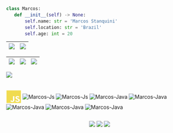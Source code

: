  ```python
class Marcos:
    def __init__(self) -> None:
        self.name: str = 'Marcos Stanquini'
        self.location: str = 'Brazil'
        self.age: int = 20
```

<div>

  | ![](http://github-profile-summary-cards.vercel.app/api/cards/profile-details?username=MarcosStanquini&theme=github_dark) | ![](http://github-profile-summary-cards.vercel.app/api/cards/stats?username=MarcosStanquini&theme=github_dark)
| :-: | :-: |

| ![](http://github-profile-summary-cards.vercel.app/api/cards/productive-time?username=MarcosStanquini&theme=github_dark&utcOffset=8) | ![](http://github-profile-summary-cards.vercel.app/api/cards/repos-per-language?username=MarcosStanquini&theme=github_dark) | ![](http://github-profile-summary-cards.vercel.app/api/cards/most-commit-language?username=MarcosStanquini&theme=github_dark)
| :-: | :-: | :-: |


  


</div>

![](./profile-3d-contrib/profile-night-rainbow.svg)

  
<div style="display: inline_block"><br>
<img align="center" alt="Marcos-Js" height="35" width="40" src="https://raw.githubusercontent.com/devicons/devicon/master/icons/javascript/javascript-plain.svg">
<img align="center" alt="Marcos-Js" height="35" width="40" src="https://cdn.jsdelivr.net/gh/devicons/devicon@latest/icons/typescript/typescript-original.svg">
<img align="center" alt="Marcos-Js" height="35" width="40" src="https://cdn.jsdelivr.net/gh/devicons/devicon@latest/icons/nodejs/nodejs-original.svg">
 <img align="center" alt="Marcos-Java" height="35" width="40" src="https://cdn.jsdelivr.net/gh/devicons/devicon/icons/python/python-original.svg" />
 <img align="center" alt="Marcos-Java" height="35" width="40" src="https://cdn.jsdelivr.net/gh/devicons/devicon/icons/django/django-plain.svg" />
 <img align="center" alt="Marcos-Java" height="35" width="40" src="https://cdn.jsdelivr.net/gh/devicons/devicon@latest/icons/go/go-original.svg"/>
<img align="center" alt="Marcos-Java" height="35" width="40" src="https://cdn.jsdelivr.net/gh/devicons/devicon@latest/icons/postgresql/postgresql-original.svg"/>
<img align="center" alt="Marcos-Java" height="40" width="40" src="https://cdn.jsdelivr.net/gh/devicons/devicon@latest/icons/docker/docker-original.svg"/>
















</div>
  
##


<div align="center">
  <a href="https://www.instagram.com/stanquinii/"><img src="https://img.shields.io/badge/Instagram-%23E4405F.svg?style=for-the-badge&logo=Instagram&logoColor=white"/></a>
  <a href="https://www.linkedin.com/in/marcos-stanquini-aa81b2222/"><img src="https://img.shields.io/badge/linkedin-%230077B5.svg?style=for-the-badge&logo=linkedin&logoColor=white"/></a>
<a href = "mailto:marcossnarquini@gmail.com"><img src="https://img.shields.io/badge/-Gmail-%23333?style=for-the-badge&logo=gmail&logoColor=white" target="_blank"></a>

<div>
